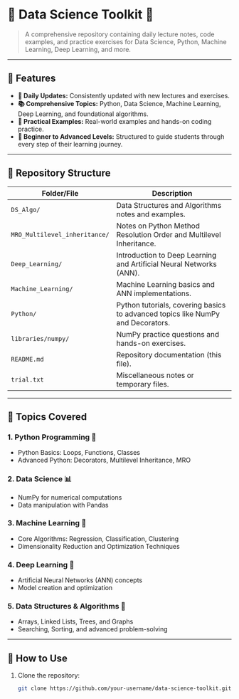 # 🌟 Data Science Toolkit 🌟

> A comprehensive repository containing daily lecture notes, code examples, and practice exercises for Data Science, Python, Machine Learning, Deep Learning, and more.

---

## 🚀 Features

- **📆 Daily Updates:** Consistently updated with new lectures and exercises.
- **📚 Comprehensive Topics:** Python, Data Science, Machine Learning, Deep Learning, and foundational algorithms.
- **🎯 Practical Examples:** Real-world examples and hands-on coding practice.
- **🧠 Beginner to Advanced Levels:** Structured to guide students through every step of their learning journey.

---

## 📂 Repository Structure

| **Folder/File**               | **Description**                                                             |
|-------------------------------|-----------------------------------------------------------------------------|
| `DS_Algo/`                    | Data Structures and Algorithms notes and examples.                         |
| `MRO_Multilevel_inheritance/` | Notes on Python Method Resolution Order and Multilevel Inheritance.         |
| `Deep_Learning/`              | Introduction to Deep Learning and Artificial Neural Networks (ANN).         |
| `Machine_Learning/`           | Machine Learning basics and ANN implementations.                           |
| `Python/`                     | Python tutorials, covering basics to advanced topics like NumPy and Decorators. |
| `libraries/numpy/`            | NumPy practice questions and hands-on exercises.                           |
| `README.md`                   | Repository documentation (this file).                                      |
| `trial.txt`                   | Miscellaneous notes or temporary files.                                    |

---

## 📘 Topics Covered

### 1. **Python Programming** 🐍
- Python Basics: Loops, Functions, Classes
- Advanced Python: Decorators, Multilevel Inheritance, MRO

### 2. **Data Science** 📊
- NumPy for numerical computations
- Data manipulation with Pandas

### 3. **Machine Learning** 🤖
- Core Algorithms: Regression, Classification, Clustering
- Dimensionality Reduction and Optimization Techniques

### 4. **Deep Learning** 🧠
- Artificial Neural Networks (ANN) concepts
- Model creation and optimization

### 5. **Data Structures & Algorithms** 📐
- Arrays, Linked Lists, Trees, and Graphs
- Searching, Sorting, and advanced problem-solving

---

## 🎯 How to Use

1. Clone the repository:
   ```bash
   git clone https://github.com/your-username/data-science-toolkit.git